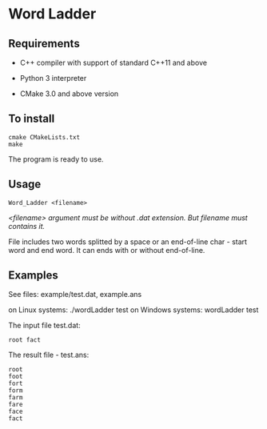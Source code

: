 # Word Ladder
## Requirements
* C++ compiler with support of standard C++11 and above

* Python 3 interpreter

* СMake 3.0 and above version
## To install
``` 
cmake CMakeLists.txt
make
```
The program is ready to use.
## Usage

```
Word_Ladder <filename>
```
_<filename\> argument must be without .dat extension. But filename must contains it._

File includes two words splitted by a space or an end-of-line char - start word and end word. It can ends with or without end-of-line.
## Examples
See files: example/test.dat, example.ans

on Linux systems: ./wordLadder test
on Windows systems: wordLadder test

The input file test.dat:
```
root fact
```
The result file - test.ans: 
```
root
foot
fort
form
farm
fare
face
fact

```